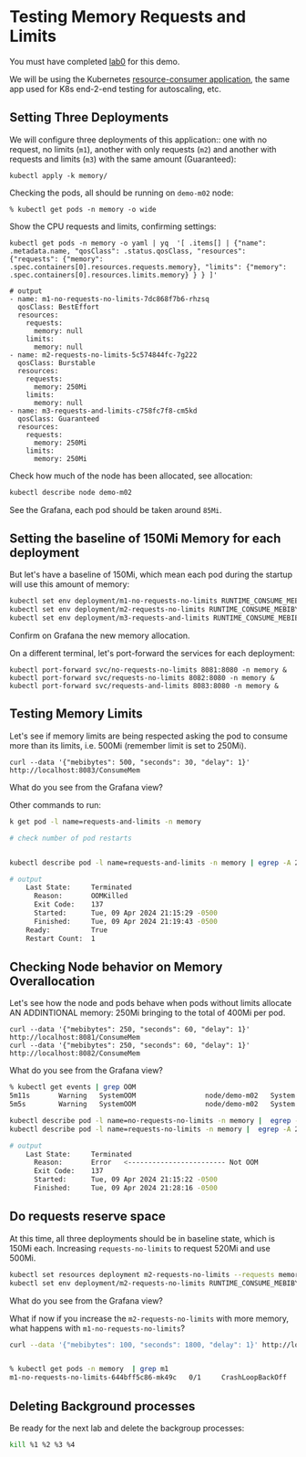 # Testing Memory Requests and Limits

You must have completed [lab0](../lab0/README.md) for this demo.

We will be using the Kubernetes [resource-consumer application](https://github.com/kubernetes/kubernetes/tree/master/test/images/resource-consumer), the same app used for K8s end-2-end testing for autoscaling, etc.

## Setting Three Deployments

We will configure three deployments of this application:: one with no request, no limits (`m1`),  another with only requests (`m2`) and another with requests and limits (`m3`) with the same amount (Guaranteed):

```
kubectl apply -k memory/

```

Checking the pods, all should be running on `demo-m02` node:

```
% kubectl get pods -n memory -o wide
```

Show the CPU requests and limits, confirming settings:

```
kubectl get pods -n memory -o yaml | yq  '[ .items[] | {"name": .metadata.name, "qosClass": .status.qosClass, "resources": {"requests": {"memory": .spec.containers[0].resources.requests.memory}, "limits": {"memory": .spec.containers[0].resources.limits.memory} } } ]'

# output
- name: m1-no-requests-no-limits-7dc868f7b6-rhzsq
  qosClass: BestEffort
  resources:
    requests:
      memory: null
    limits:
      memory: null
- name: m2-requests-no-limits-5c574844fc-7g222
  qosClass: Burstable
  resources:
    requests:
      memory: 250Mi
    limits:
      memory: null
- name: m3-requests-and-limits-c758fc7f8-cm5kd
  qosClass: Guaranteed
  resources:
    requests:
      memory: 250Mi
    limits:
      memory: 250Mi

```

Check how much of the node has been allocated, see allocation:

```sh
kubectl describe node demo-m02

```

See the Grafana, each pod should be taken around `85Mi`. 


## Setting the baseline of 150Mi Memory for each deployment

But let's have a baseline of 150Mi, which mean each pod during the startup will use this amount of memory:

```sh
kubectl set env deployment/m1-no-requests-no-limits RUNTIME_CONSUME_MEBIBYTES=150 -n memory
kubectl set env deployment/m2-requests-no-limits RUNTIME_CONSUME_MEBIBYTES=150 -n memory
kubectl set env deployment/m3-requests-and-limits RUNTIME_CONSUME_MEBIBYTES=150 -n memory
```
Confirm on Grafana the new memory allocation.

On a different terminal, let's port-forward the services for each deployment:

```
kubectl port-forward svc/no-requests-no-limits 8081:8080 -n memory &
kubectl port-forward svc/requests-no-limits 8082:8080 -n memory &
kubectl port-forward svc/requests-and-limits 8083:8080 -n memory &
```

## Testing Memory Limits

Let's see if memory limits are being respected asking the pod to consume more than its limits, i.e. 500Mi (remember limit is set to 250Mi).

```
curl --data '{"mebibytes": 500, "seconds": 30, "delay": 1}' http://localhost:8083/ConsumeMem
```

What do you see from the Grafana view?

Other commands to run:

```sh
k get pod -l name=requests-and-limits -n memory

# check number of pod restarts
```

```sh

kubectl describe pod -l name=requests-and-limits -n memory | egrep -A 21 '^Containers:$'

# output
    Last State:     Terminated
      Reason:       OOMKilled
      Exit Code:    137
      Started:      Tue, 09 Apr 2024 21:15:29 -0500
      Finished:     Tue, 09 Apr 2024 21:19:43 -0500
    Ready:          True
    Restart Count:  1
```

## Checking Node behavior on Memory Overallocation

Let's see how the node and pods behave when pods without limits allocate AN ADDINTIONAL memory: 250Mi bringing to the total of 400Mi per pod.

```
curl --data '{"mebibytes": 250, "seconds": 60, "delay": 1}' http://localhost:8081/ConsumeMem
curl --data '{"mebibytes": 250, "seconds": 60, "delay": 1}' http://localhost:8082/ConsumeMem
```

What do you see from the Grafana view? 

```sh
% kubectl get events | grep OOM
5m11s       Warning   SystemOOM                 node/demo-m02   System OOM encountered, victim process: python, pid: 1637
5m5s        Warning   SystemOOM                 node/demo-m02   System OOM encountered, victim process: python, pid: 1795
```

```sh
kubectl describe pod -l name=no-requests-no-limits -n memory |  egrep -A 21 '^Containers:$'
kubectl describe pod -l name=requests-no-limits -n memory |  egrep -A 21 '^Containers:$' 

# output
    Last State:     Terminated
      Reason:       Error   <------------------------ Not OOM
      Exit Code:    137
      Started:      Tue, 09 Apr 2024 21:15:22 -0500
      Finished:     Tue, 09 Apr 2024 21:28:16 -0500

```

## Do requests reserve space

At this time, all three deployments should be in baseline state, which is 150Mi each. Increasing `requests-no-limits` to request 520Mi and use 500Mi.

```sh
kubectl set resources deployment m2-requests-no-limits --requests memory=520Mi  -n memory
kubectl set env deployment/m2-requests-no-limits RUNTIME_CONSUME_MEBIBYTES=500 -n memory
```

What do you see from the Grafana view? 

What if now if you increase the `m2-requests-no-limits` with more memory, what happens with `m1-no-requests-no-limits`?

```sh
curl --data '{"mebibytes": 100, "seconds": 1800, "delay": 1}' http://localhost:8082/ConsumeMem


% kubectl get pods -n memory  | grep m1
m1-no-requests-no-limits-644bff5c86-mk49c   0/1     CrashLoopBackOff   10 (45s ago)   67m
```

## Deleting Background processes

Be ready for the next lab and delete the backgroup processes:
```sh
kill %1 %2 %3 %4
```
